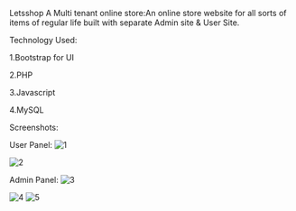 
Letsshop A Multi tenant online store:An online store website for all sorts of items of regular life built with separate Admin site & User Site.

Technology Used:

1.Bootstrap for UI

2.PHP 

3.Javascript

4.MySQL

Screenshots:

User Panel:
![1](https://user-images.githubusercontent.com/30244320/29001053-2897b1e4-7aa0-11e7-88e8-1c345e376df1.jpg)

![2](https://user-images.githubusercontent.com/30244320/29001054-2afcfaa2-7aa0-11e7-94ba-ebd4b15ab459.jpg)

Admin Panel:
![3](https://user-images.githubusercontent.com/30244320/29001055-2c520f96-7aa0-11e7-85d6-b8fb967b4bf6.jpg)

![4](https://user-images.githubusercontent.com/30244320/29001056-2d7bfabc-7aa0-11e7-9b22-b16bb213c662.jpg)
![5](https://user-images.githubusercontent.com/30244320/29001057-30468406-7aa0-11e7-9b28-e16eb4742493.jpg)
